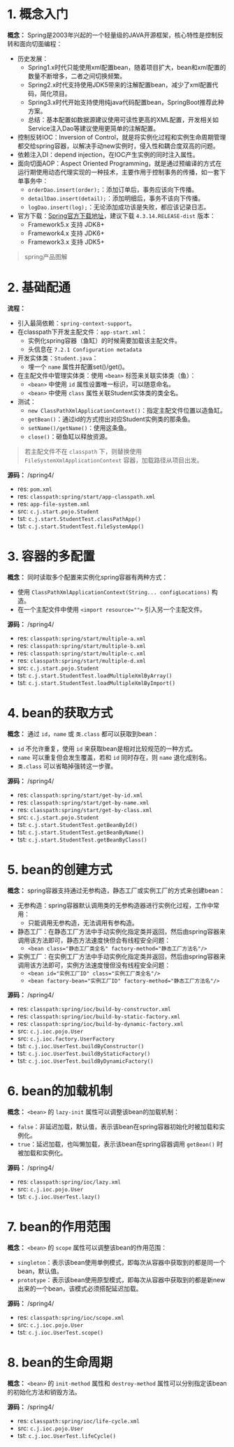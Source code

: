 # 1. 概念入门

**概念：** Spring是2003年兴起的一个轻量级的JAVA开源框架，核心特性是控制反转和面向切面编程：
- 历史发展：
    - Spring1.x时代只能使用xml配置bean，随着项目扩大，bean和xml配置的数量不断增多，二者之间切换频繁。
    - Spring2.x时代支持使用JDK5带来的注解配置bean，减少了xml配置代码，简化项目。
    - Spring3.x时代开始支持使用纯java代码配置bean，SpringBoot推荐此种方案。
    - 总结：基本配置如数据源建议使用可读性更高的XML配置，开发相关如Service注入Dao等建议使用更简单的注解配置。
- 控制反转IOC：Inversion of Control，就是将实例化过程和实例生命周期管理都交给spring容器，以解决手动new实例时，侵入性和耦合度双高的问题。
- 依赖注入DI：depend injection，在IOC产生实例的同时注入属性。
- 面向切面AOP：Aspect Oriented Programming，就是通过预编译的方式在运行期使用动态代理实现的一种技术，主要作用于控制事务的传播，如一套下单事务中：
    - `orderDao.insert(order);`：添加订单后，事务应该向下传播。
    - `detailDao.insert(detail);`：添加明细后，事务不该向下传播。
    - `logDao.insert(log);`：无论添加成功该是失败，都应该记录日志。
- 官方下载：[Spring官方下载地址](https://repo.spring.io/release/org/springframework/spring)，建议下载 `4.3.14.RELEASE-dist` 版本：
    - Framework5.x 支持 JDK8+
    - Framework4.x 支持 JDK6+
    - Framework3.x 支持 JDK5+

> spring产品图解

# 2. 基础配通

**流程：**
- 引入最简依赖：`spring-context-support`。
- 在classpath下开发主配文件：`app-start.xml`：
    - 实例化spring容器（鱼缸）的时候需要加载该主配文件。
    - 头信息在 `7.2.1 Configuration metadata`
- 开发实体类：`Student.java`：
    - 埋一个 `name` 属性并配置set()/get()。
- 在主配文件中管理实体类：使用 `<bean>` 标签来关联实体类（鱼）：
    - `<bean>` 中使用 `id` 属性设置唯一标识，可以随意命名。
    - `<bean>` 中使用 `class` 属性关联Student实体类的类全名。
- 测试：
    - `new ClassPathXmlApplicationContext()`：指定主配文件位置以造鱼缸。
    - `getBean()`：通过id的方式捞出对应Student实例类的那条鱼。
    - `setName()/getName()`：使用这条鱼。  
    - `close()`：砸鱼缸以释放资源。

> 若主配文件不在 `classpath` 下，则替换使用 `FileSystemXmlApplicationContext` 容器，加载路径从项目出发。

**源码：** /spring4/
- res: `pom.xml`
- res: `classpath:spring/start/app-classpath.xml`
- res: `app-file-system.xml`
- src: `c.j.start.pojo.Student`
- tst: `c.j.start.StudentTest.classPathApp()`
- tst: `c.j.start.StudentTest.fileSystemApp()`

# 3. 容器的多配置

**概念：** 同时读取多个配置来实例化spring容器有两种方式：
- 使用 `ClassPathXmlApplicationContext(String... configLocations)` 构造。
- 在一个主配文件中使用 `<import resource="">` 引入另一个主配文件。

**源码：** /spring4/
- res: `classpath:spring/start/multiple-a.xml`
- res: `classpath:spring/start/multiple-b.xml`
- res: `classpath:spring/start/multiple-c.xml`
- res: `classpath:spring/start/multiple-d.xml`
- src: `c.j.start.pojo.Student`
- tst: `c.j.start.StudentTest.loadMultipleXmlByArray()`
- tst: `c.j.start.StudentTest.loadMultipleXmlByImport()`

# 4. bean的获取方式

**概念：** 通过 `id`，`name` 或 `类.class` 都可以获取到bean：
- `id` 不允许重复，使用 `id` 来获取bean是相对比较规范的一种方式。
- `name` 可以重复但会发生覆盖，若和 `id` 同时存在，则 `name` 退化成别名。
- `类.class` 可以省略掉强转这一步骤。

**源码：** /spring4/
- res: `classpath:spring/start/get-by-id.xml`
- res: `classpath:spring/start/get-by-name.xml`
- res: `classpath:spring/start/get-by-class.xml`
- src: `c.j.start.pojo.Student`
- tst: `c.j.start.StudentTest.getBeanById()`
- tst: `c.j.start.StudentTest.getBeanByName()`
- tst: `c.j.start.StudentTest.getBeanByClass()`

# 5. bean的创建方式

**概念：** spring容器支持通过无参构造，静态工厂或实例工厂的方式来创建bean：
- 无参构造：spring容器默认调用类的无参构造器进行实例化过程，工作中常用：
    - 只能调用无参构造，无法调用有参构造。
- 静态工厂：在静态工厂方法中手动实例化指定类并返回，然后由spring容器来调用该方法即可，静态方法速度快但会有线程安全问题：
    - `<bean class="静态工厂类全名" factory-method="静态工厂方法名"/>`
- 实例工厂：在实例工厂方法中手动实例化指定类并返回，然后由spring容器来调用该方法即可，实例方法速度慢但没有线程安全问题：
    - `<bean id="实例工厂ID" class="实例工厂类全名"/>`
    - `<bean factory-bean="实例工厂ID" factory-method="静态工厂方法名"/>`

**源码：** /spring4/
- res: `classpath:spring/ioc/build-by-constructor.xml`
- res: `classpath:spring/ioc/build-by-static-factory.xml`
- res: `classpath:spring/ioc/build-by-dynamic-factory.xml`
- src: `c.j.ioc.pojo.User`
- src: `c.j.ioc.factory.UserFactory`
- tst: `c.j.ioc.UserTest.buildByConstructor()`
- tst: `c.j.ioc.UserTest.buildByStaticFactory()`
- tst: `c.j.ioc.UserTest.buildByDynamicFactory()`

# 6. bean的加载机制

**概念：** `<bean>` 的 `lazy-init` 属性可以调整该bean的加载机制：
- `false`：非延迟加载，默认值，表示该bean在spring容器初始化时被加载和实例化。
- `true`：延迟加载，也叫懒加载，表示该bean在spring容器调用 `getBean()` 时被加载和实例化。

**源码：** /spring4/
- res: `classpath:spring/ioc/lazy.xml`
- src: `c.j.ioc.pojo.User`
- tst: `c.j.ioc.UserTest.lazy()`

# 7. bean的作用范围

**概念：** `<bean>` 的 `scope` 属性可以调整该bean的作用范围：
- `singleton`：表示该bean使用单例模式，即每次从容器中获取到的都是同一个bean，默认值。
- `prototype`：表示该bean使用原型模式，即每次从容器中获取到的都是新new出来的一个bean，该模式必须搭配延迟加载。

**源码：** /spring4/
- res: `classpath:spring/ioc/scope.xml`
- src: `c.j.ioc.pojo.User`
- tst: `c.j.ioc.UserTest.scope()`

# 8. bean的生命周期

**概念：** `<bean>` 的 `init-method` 属性和 `destroy-method` 属性可以分别指定该bean的初始化方法和销毁方法。

**源码：** /spring4/
- res: `classpath:spring/ioc/life-cycle.xml`
- src: `c.j.ioc.pojo.User`
- tst: `c.j.ioc.UserTest.lifeCycle()`

